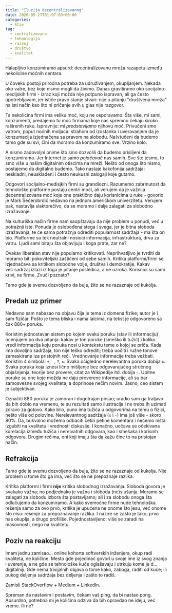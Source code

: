```yaml
---
title: "Iluzija decentralizovanog"
date: 2020-05-27T01:07:03+00:00
categories:
  - Stav
tag:
  - centralizovano
  - tehnologija
  - razvoj
  - društvo
  - kvalitet
---
```


Halapljivo konzumiramo apsurd: decentralizovanu mreža razapetu između nekolicine moćnih centara.

<!-- more -->

U čoveku postoji prirodna potreba za udruživanjem, okupljanjem. Nekada oko vatre, bez koje nismo mogli da živimo. Danas gravitiramo oko socijalno-medijskih firmi - izraz koji možda nije potpuno ispravan, ali ga često upotrebljavam, jer ističe pravo stanje stvari: nije u pitanju "društvena mreža" na isti način kao što ni pričanje svih u glas nije razgovor.

Ta nekolicina firmi ima veliku moć, koju ne osporavamo. Šta više, mi sami, konzumenti, predajemo tu moć firmama koje nas spremno čekaju široko raširenih ruku. Ispravnije: mi _predstavljamo_ njihovu moć. Privučeni smo vatrom, poput noćnih moljaca: strahom od izostanka i uveravanjem da je konzumacija izjednačena sa pravom na slobodu. Na(v)učeni da budemo tamo gde su svi, čini da moramo da konzumiramo sve. Vrzino kolo.

A nismo zadovoljni onime što smo dozvolili da budemo prisiljeni da konzumiramo. Jer Internet je samo _pojačavač_ nas samih. Sve što jesmo, to smo više u našim digitalnim otiscima na mreži. Nešto od onoga što nismo, postajemo da digitalno budemo. Tako nastaje kakofonija sadržaja: neskladni, neusklađeni i često neukusni zalogaji koje gutamo.

Odgovori socijalno-medisjkih firmi su grandiozni. Razumemo zabrinutost da tehnološke platforme postaju centri moći, ali verujem da je važnija decentralizovana moć koje one praktično daju korisnicima u ruke - govorio je Mark Šećerobrdić nedavno na jednom američkom univerzitetu. Verujem pak, nastavlja slaktorečivo, da se moramo i dalje zalagati za slobodno izražavanje.

Na kulturiška način firme nam saopštavaju da nije problem u ponudi, već u potražnji iste. Ponuda je oslobođena stega i svega, jer je bitna sloboda izražavanja, te će sama potražnja odrediti popularnost sadržaja - ma šta on bio. Platforme su tek neutralni nosioci informacija, infrastruktura, drva za vatru. Ljudi sami biraju šta objavljuju i koga prate, zar ne?

Ovakav liberalan stav nije popularno kritikovati. Neprihvatljivo je tvrditi da moramo biti pokoviteljski zaštićeni od sebe samih. Kritika platformi/firmi se izjednačava sa kritikom slobodne volje, društva i demokratije. Kakav već sadržaj izlazi iz toga je pitanje posledica, a ne uzroka. Korisnici su sami krivi, ne firme. Zvuči poznato?

Tamo gde je svemu dozvoljeno da buja, žito se ne razaznaje od kukolja.

## Predah uz primer

Nedavno sam nabasao na objavu čija je tema iz domena fizike; autor je i sam fizičar. Pošto je tema bliska i nama laicima, na tekst je odgovoreno sa čak 880+ poruka.

Koristim jednostavan sistem po kojem svaku poruku (stav ili informaciju) ocenjujem po dva pitanja: kakav je ton poruke (smeško ili tužić) i koliko vredi informacija koju poruka nosi u kontekstu teme o kojoj se priča. Kada ima dovoljno sadržaja, ton nije teško odrediti; treba uočiti i ružne tonove zamaskirane iza pristojnih reči. Vrednovanje informacije treba vežbati. Koristim 4 simbola: `+`, `-`, `?`, `x`.  Svaka očigledno nerelevantna poruka dobija `x`. Svaka poruka koja iznosi lično mišljenje bez odgovarajućeg stručnog objašnjenja, teorije bez provere, citat za Wikipedije itd. dobija `-`. Upitne poruke su one koje možda ne daju proverene informacije, ali su bar samosvesne svojeg kvaliteta, a doprinose nečim novim. Jasno, ceo sistem je subjektivan.

Označiti 880 poruka je zamoran i dugotrajan posao; uradio sam ga traljavo da bih dobio na vremenu, te su rezultati samo ilustracija i ne treba ih uzimati zdravo za gotovo. Kako bilo, puno ima tužića u odgovorima na temu o fizici, nešto više od polovine. Nerelevantnog sadržaja (`x` i `-`) ima još više - skoro 80%. Da, bukvalno možemo odbaciti četiri petine komentara i nećemo ništa izgubiti na kvalitetu i vrednosti diskusije. I konačno, uočava se očekivana korelacija između tužića i nerelvatnih odgovara, kao i smešaka i korisnih odgovora. Drugim rečima, oni koji imaju šta da kažu čine to na pristojan način.

## Refrakcija

Tamo gde je svemu dozvoljeno da buja, žito se ne razaznaje od kukolja. Nije problem u tome što ga ima, već što se ne prepoznaje razlika.

Kritika platformi i firmi **nije** kritika slobodnog izražavanja. Sloboda govora je svakako važna; no podjednako je važna i sloboda (ne)slušanja. Moramo se zalagati za slobodu izbora šta postavljamo; ali i za slobodu onoga šta odlučujemo da konzumiramo. A kako svemoćne firme nude tehnološka rešenja samo za ovo prvo, kritika je upućena ne onome što jesu, već onome što _nisu_: rešenje za prepoznavanje razlika. I nazire se zašto je tako; prvo nas okuplja, a drugo profiliše. Pojednostavljeno: više se zaradi na masovnosti, nego na kvalitetu.

## Poziv na reakciju

Imam jednu zamisao... online kohorta softverskih inženjera, okup radi kvaliteta, ne količine. Mesto gde pojedinac govori u svoje ime iz svog znanja i uverenja, a ne gde se tehnološke kuće oglašavaju i utrkuju kome je d... digitalniji. Gde nema trivijalnih objava o tome kako, zaboga, raditi od kuće; ili pukog deljenja sadržaja bez deljenja i zašto to radiš.

Zamisli StackOverflow + Medium + LinkedIn.

Spreman da nastavim i postavim, čekam vaš ping, da bi nastao pong. Apsurdno, potrebna mi je količina odziva da bih opravdao ne ideju, već vreme. Ili ne?
